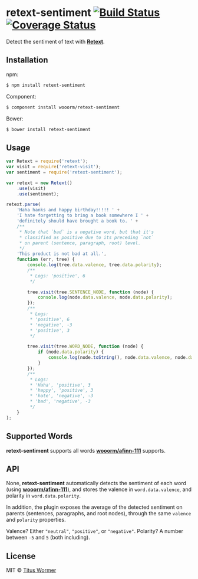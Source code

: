 # retext-sentiment [![Build Status](https://img.shields.io/travis/wooorm/retext-sentiment.svg?style=flat)](https://travis-ci.org/wooorm/retext-sentiment) [![Coverage Status](https://img.shields.io/coveralls/wooorm/retext-sentiment.svg?style=flat)](https://coveralls.io/r/wooorm/retext-sentiment?branch=master)

Detect the sentiment of text with **[Retext](https://github.com/wooorm/retext "Retext")**.

## Installation

npm:
```sh
$ npm install retext-sentiment
```

Component:
```sh
$ component install wooorm/retext-sentiment
```

Bower:
```sh
$ bower install retext-sentiment
```

## Usage

```js
var Retext = require('retext');
var visit = require('retext-visit');
var sentiment = require('retext-sentiment');

var retext = new Retext()
    .use(visit)
    .use(sentiment);

retext.parse(
    'Haha hanks and happy birthday!!!!! ' +
    'I hate forgetting to bring a book somewhere I ' +
    'definitely should have brought a book to. ' +
    /**
     * Note that `bad` is a negative word, but that it's
     * classified as positive due to its preceding `not`
     * on parent (sentence, paragraph, root) level.
     */
    'This product is not bad at all.',
    function (err, tree) {
        console.log(tree.data.valence, tree.data.polarity);
        /**
         * Logs: 'positive', 6
         */

        tree.visit(tree.SENTENCE_NODE, function (node) {
            console.log(node.data.valence, node.data.polarity);
        });
        /**
         * Logs:
         * 'positive', 6
         * 'negative', -3
         * 'positive', 3
         */

        tree.visit(tree.WORD_NODE, function (node) {
            if (node.data.polarity) {
                console.log(node.toString(), node.data.valence, node.data.polarity);
            }
        });
        /**
         * Logs:
         * 'Haha', 'positive', 3
         * 'happy', 'positive', 3
         * 'hate', 'negative', -3
         * 'bad', 'negative', -3
         */
    }
);
```

## Supported Words

**retext-sentiment** supports all words **[wooorm/afinn-111](https://github.com/wooorm/afinn-111#supported-words)** supports.

## API

None, **retext-sentiment** automatically detects the sentiment of each word (using **[wooorm/afinn-111](https://github.com/wooorm/afinn-111)**), and stores the valence in `word.data.valence`, and polarity in `word.data.polarity`.

In addition, the plugin exposes the average of the detected sentiment on parents (sentences, paragraphs, and root nodes), through the same `valence` and `polarity` properties.

Valence? Either `"neutral"`, `"positive"`, or `"negative"`.
Polarity? A number between `-5` and `5` (both including).

## License

MIT © [Titus Wormer](http://wooorm.com)
